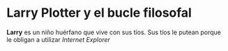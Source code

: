 # Larry Plotter y el bucle filosofal
**Larry** es un niño huérfano que vive con sus tíos.
Sus tíos le putean porque le obligan a utilizar *Internet Explorer*

